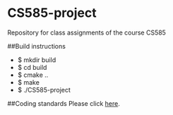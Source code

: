# CS585-project
Repository for class assignments of the course CS585

##Build instructions
* $ mkdir build
* $ cd build
* $ cmake ..
* $ make
* $ ./CS585-project

##Coding standards
Please click [here](docs/CodingStandard.md).
